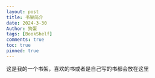 ```yaml
---
layout: post
title: 书架简介
date: 2024-3-30
Author: 狗蛋
tags: [BookShelf]
comments: true
toc: true
pinned: true
---
```


这是我的一个书架，喜欢的书或者是自己写的书都会放在这里

